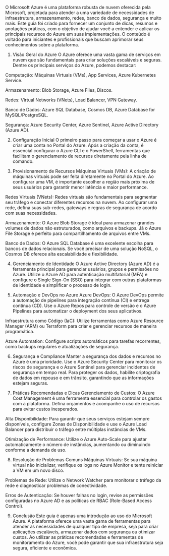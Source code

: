 O Microsoft Azure é uma plataforma robusta de nuvem oferecida pela Microsoft, projetada para atender a uma variedade de necessidades de infraestrutura, armazenamento, redes, banco de dados, segurança e muito mais. Este guia foi criado para fornecer um conjunto de dicas, resumos e anotações práticas, com o objetivo de ajudar você a entender e aplicar os principais recursos do Azure em suas implementações. O conteúdo é voltado para iniciantes e profissionais que buscam aprimorar seus conhecimentos sobre a plataforma.

1. Visão Geral do Azure
O Azure oferece uma vasta gama de serviços em nuvem que são fundamentais para criar soluções escaláveis e seguras. Dentre os principais serviços do Azure, podemos destacar:

Computação: Máquinas Virtuais (VMs), App Services, Azure Kubernetes Service.

Armazenamento: Blob Storage, Azure Files, Discos.

Redes: Virtual Networks (VNets), Load Balancer, VPN Gateway.

Banco de Dados: Azure SQL Database, Cosmos DB, Azure Database for MySQL/PostgreSQL.

Segurança: Azure Security Center, Azure Sentinel, Azure Active Directory (Azure AD).

2. Configuração Inicial
O primeiro passo para começar a usar o Azure é criar uma conta no Portal do Azure. Após a criação da conta, é essencial configurar o Azure CLI e o PowerShell, ferramentas que facilitam o gerenciamento de recursos diretamente pela linha de comando.

3. Provisionamento de Recursos
Máquinas Virtuais (VMs): A criação de máquinas virtuais pode ser feita diretamente no Portal do Azure. Ao configurar uma VM, é importante escolher a região mais próxima de seus usuários para garantir menor latência e maior performance.

Redes Virtuais (VNets): Redes virtuais são fundamentais para segmentar seu tráfego e conectar diferentes recursos na nuvem. Ao configurar uma rede, defina suas sub-redes, gateways e regras de segurança de acordo com suas necessidades.

Armazenamento: O Azure Blob Storage é ideal para armazenar grandes volumes de dados não estruturados, como arquivos e backups. Já o Azure File Storage é perfeito para compartilhamento de arquivos entre VMs.

Banco de Dados: O Azure SQL Database é uma excelente escolha para bancos de dados relacionais. Se você precisar de uma solução NoSQL, o Cosmos DB oferece alta escalabilidade e flexibilidade.

4. Gerenciamento de Identidade
O Azure Active Directory (Azure AD) é a ferramenta principal para gerenciar usuários, grupos e permissões no Azure. Utilize o Azure AD para autenticação multifatorial (MFA) e configure o Single Sign-On (SSO) para integrar com outras plataformas de identidade e simplificar o processo de login.

5. Automação e DevOps no Azure
Azure DevOps: O Azure DevOps permite a automação de pipelines para integração contínua (CI) e entrega contínua (CD). Use o Azure Repos para controle de versão e o Azure Pipelines para automatizar o deployment dos seus aplicativos.

Infraestrutura como Código (IaC): Utilize ferramentas como Azure Resource Manager (ARM) ou Terraform para criar e gerenciar recursos de maneira programática.

Azure Automation: Configure scripts automáticos para tarefas recorrentes, como backups regulares e atualizações de segurança.

6. Segurança e Compliance
Manter a segurança dos dados e recursos no Azure é uma prioridade. Use o Azure Security Center para monitorar os riscos de segurança e o Azure Sentinel para gerenciar incidentes de segurança em tempo real. Para proteger os dados, habilite criptografia de dados em repouso e em trânsito, garantindo que as informações estejam seguras.

7. Práticas Recomendadas e Dicas
Gerenciamento de Custos: O Azure Cost Management é uma ferramenta essencial para controlar os gastos com a plataforma. Defina orçamentos e acompanhe o uso de recursos para evitar custos inesperados.

Alta Disponibilidade: Para garantir que seus serviços estejam sempre disponíveis, configure Zonas de Disponibilidade e use o Azure Load Balancer para distribuir o tráfego entre múltiplas instâncias de VMs.

Otimização de Performance: Utilize o Azure Auto-Scale para ajustar automaticamente o número de instâncias, aumentando ou diminuindo conforme a demanda de uso.

8. Resolução de Problemas Comuns
Máquinas Virtuais: Se sua máquina virtual não inicializar, verifique os logs no Azure Monitor e tente reiniciar a VM em um novo disco.

Problemas de Rede: Utilize o Network Watcher para monitorar o tráfego da rede e diagnosticar problemas de conectividade.

Erros de Autenticação: Se houver falhas no login, revise as permissões configuradas no Azure AD e as políticas de RBAC (Role-Based Access Control).

9. Conclusão
Este guia é apenas uma introdução ao uso do Microsoft Azure. A plataforma oferece uma vasta gama de ferramentas para atender às necessidades de qualquer tipo de empresa, seja para criar aplicações escaláveis, armazenar dados com segurança ou otimizar custos. Ao utilizar as práticas recomendadas e ferramentas de monitoramento do Azure, você pode garantir que sua infraestrutura seja segura, eficiente e econômica.
